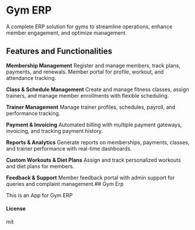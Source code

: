 # Gym ERP
A complete ERP solution for gyms to streamline operations, enhance member engagement, and optimize management.

## Features and Functionalities

**Membership Management**
  Register and manage members, track plans, payments, and renewals. Member portal for profile, workout, and attendance tracking.

**Class & Schedule Management**
  Create and manage fitness classes, assign trainers, and manage member enrollments with flexible scheduling.

**Trainer Management**
  Manage trainer profiles, schedules, payroll, and performance tracking.

**Payment & Invoicing**
  Automated billing with multiple payment gateways, invoicing, and tracking payment history.

**Reports & Analytics**
  Generate reports on memberships, payments, classes, and trainer performance with real-time dashboards.

**Custom Workouts & Diet Plans**
  Assign and track personalized workouts and diet plans for members.

**Feedback & Support**
  Member feedback portal with admin support for queries and complaint management.## Gym Erp

This is an App for Gym ERP

#### License

mit


